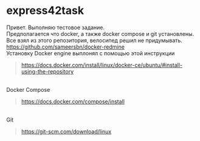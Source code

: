 # express42task
Привет. Выполняю тестовое задание.</br>
Предполагается что docker, а также docker compose и git установлены.
</br> Все взял из этого репозитория, велосипед решил не придумывать. https://github.com/sameersbn/docker-redmine
</br> Установку Docker engine выплонял с помощью этой инструкции 

> https://docs.docker.com/install/linux/docker-ce/ubuntu/#install-using-the-repository

</br> Docker Compose 
</br> 
> https://docs.docker.com/compose/install

</br> Git
> https://git-scm.com/download/linux 
</br>
